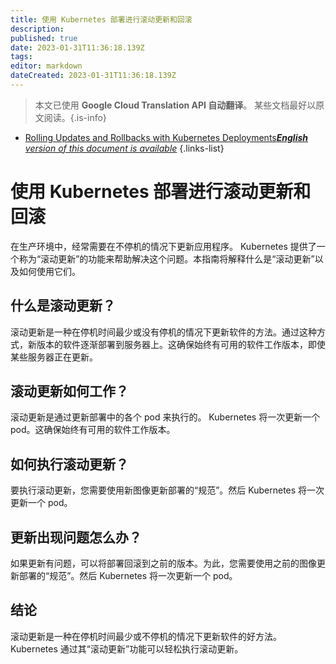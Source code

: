 ```yaml
---
title: 使用 Kubernetes 部署进行滚动更新和回滚
description: 
published: true
date: 2023-01-31T11:36:18.139Z
tags: 
editor: markdown
dateCreated: 2023-01-31T11:36:18.139Z
---
```


> 本文已使用 **Google Cloud Translation API 自动翻译**。
某些文档最好以原文阅读。{.is-info}

- [Rolling Updates and Rollbacks with Kubernetes Deployments***English** version of this document is available*](/en/Knowledge-base/Kubernetes/rolling-updates-and-rollbacks-with-kubernetes-deployments)
{.links-list}



# 使用 Kubernetes 部署进行滚动更新和回滚

在生产环境中，经常需要在不停机的情况下更新应用程序。 Kubernetes 提供了一个称为“滚动更新”的功能来帮助解决这个问题。本指南将解释什么是“滚动更新”以及如何使用它们。

## 什么是滚动更新？

滚动更新是一种在停机时间最少或没有停机的情况下更新软件的方法。通过这种方式，新版本的软件逐渐部署到服务器上。这确保始终有可用的软件工作版本，即使某些服务器正在更新。

## 滚动更新如何工作？

滚动更新是通过更新部署中的各个 pod 来执行的。 Kubernetes 将一次更新一个 pod。这确保始终有可用的软件工作版本。

## 如何执行滚动更新？

要执行滚动更新，您需要使用新图像更新部署的“规范”。然后 Kubernetes 将一次更新一个 pod。

## 更新出现问题怎么办？

如果更新有问题，可以将部署回滚到之前的版本。为此，您需要使用之前的图像更新部署的“规范”。然后 Kubernetes 将一次更新一个 pod。

## 结论

滚动更新是一种在停机时间最少或不停机的情况下更新软件的好方法。 Kubernetes 通过其“滚动更新”功能可以轻松执行滚动更新。